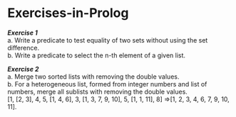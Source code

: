 # Exercises-in-Prolog

***Exercise 1***\
a. Write a predicate to test equality of two sets without using the set difference.\
b. Write a predicate to select the n-th element of a given list.

***Exercise 2***\
a. Merge two sorted lists with removing the double values.\
b. For a heterogeneous list, formed from integer numbers and list of numbers, merge all sublists with removing the double values.\
[1, [2, 3], 4, 5, [1, 4, 6], 3, [1, 3, 7, 9, 10], 5, [1, 1, 11], 8] =>[1, 2, 3, 4, 6, 7, 9, 10, 11].
